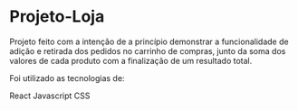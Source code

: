 # Projeto-Loja

Projeto feito com a intenção de a princípio demonstrar a funcionalidade de adição e retirada dos pedidos no carrinho de compras, junto da soma dos valores de cada produto com a finalização de um resultado total.

Foi utilizado as tecnologias de:

React
Javascript
CSS
